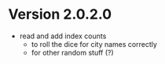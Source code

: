 # Version 2.0.2.0
- read and add index counts
    - to roll the dice for city names correctly
    - for other random stuff (?)
